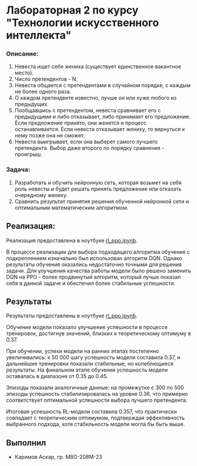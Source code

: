 # Лабораторная 2 по курсу "Технологии искусственного интеллекта"

### Описание:
1. Невеста ищет себе жениха (существует единственное вакантное место).
2. Число претендентов - N.
3. Невеста общается с претендентами в случайном порядке, с каждым не более одного раза.
4. О каждом претенденте известно, лучше он или хуже любого из предыдущих.
5. Пообщавшись с претендентом, невеста сравнивает его с предыдущими и либо отказывает, либо
   принимает его предложение. Если предложение принято, они женятся и процесс останавливается. Если
   невеста отказывает жениху, то вернуться к нему позже она не сможет.
6. Невеста выигрывает, если она выберет самого лучшего претендента. Выбор даже второго по порядку
   сравнения - проигрыш.

### Задача:
1. Разработать и обучить нейронную сеть, которая возьмет на себя роль невесты и будет решать принять
   предложение или отказать очередному жениху.
2. Сравнить результат принятия решения обученной нейронной сети и оптимальным математическим
   алгоритмом.

## Реализация:

Реализация предоставлена в ноутбуке [rl_ppo.ipynb](rl_ppo.ipynby).

В процессе реализации для выбора подходящего алгоритма обучения с подкреплением изначально был
использован алгоритм DQN. Однако результаты обучения оказались недостаточно точными для решения
задачи. Для улучшения качества работы модели было решено заменить DQN на PPO - более продвинутый
алгоритм, который лучше показал себя в данной задаче и обеспечил более стабильные успешности.

## Результаты

Результаты предоставлены в ноутбуке [rl_ppo.ipynb](rl_ppo.ipynby).

Обучение модели показало улучшение успешности в процессе тренировок, достигнув значений, близких к
теоретическому оптимуму в 0.37.

При обучении, успехи модели на ранних этапах постепенно увеличивались: к 50 000 шагу успешность
модели составила 0.37, и дальнейшие тренировки показали стабильные, но колеблющиеся результаты. На
финальном этапе обучения успешность модели оставалась в диапазоне от 0.35 до 0.45.

Эпизоды показали аналогичные данные: на промежутке с 300 по 500 эпизоды успешность стабилизировалась
на уровне 0.36, что примерно соответствует оптимальной успешности выбора лучшего претендента.

Итоговая успешность RL-модели составила 0.357, что практически совпадает с теоретическим оптимумом,
подтверждая эффективность выбранного подхода, хотя стабильность модели могла бы быть выше.

## Выполнил
- Каримов Аскар, гр. М8О-208М-23
